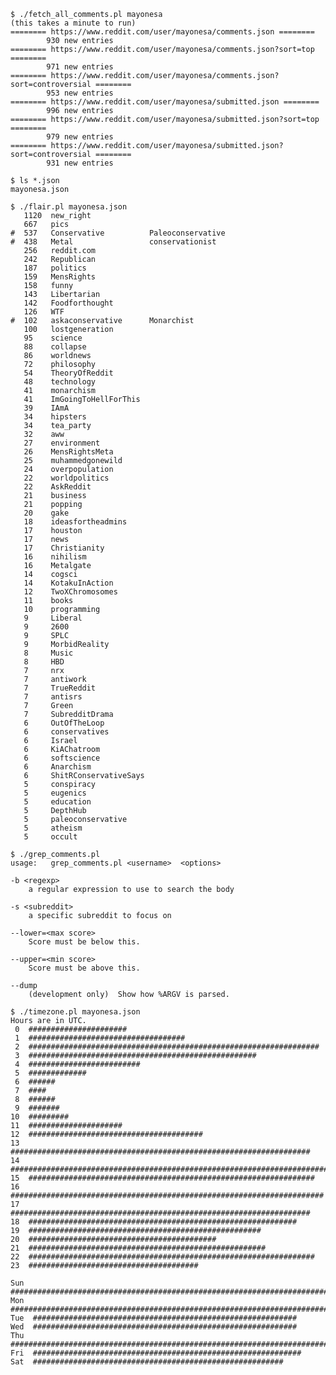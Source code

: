     $ ./fetch_all_comments.pl mayonesa
    (this takes a minute to run)
    ======== https://www.reddit.com/user/mayonesa/comments.json ========
            930 new entries                 
    ======== https://www.reddit.com/user/mayonesa/comments.json?sort=top ========
            971 new entries                 
    ======== https://www.reddit.com/user/mayonesa/comments.json?sort=controversial ========
            953 new entries                 
    ======== https://www.reddit.com/user/mayonesa/submitted.json ========
            996 new entries                 
    ======== https://www.reddit.com/user/mayonesa/submitted.json?sort=top ========
            979 new entries                 
    ======== https://www.reddit.com/user/mayonesa/submitted.json?sort=controversial ========
            931 new entries  

    $ ls *.json
    mayonesa.json

    $ ./flair.pl mayonesa.json 
       1120  new_right             
       667   pics                  
    #  537   Conservative          Paleoconservative
    #  438   Metal                 conservationist
       256   reddit.com            
       242   Republican            
       187   politics              
       159   MensRights            
       158   funny                 
       143   Libertarian           
       142   Foodforthought        
       126   WTF                   
    #  102   askaconservative      Monarchist
       100   lostgeneration        
       95    science               
       88    collapse              
       86    worldnews             
       72    philosophy            
       54    TheoryOfReddit        
       48    technology            
       41    monarchism            
       41    ImGoingToHellForThis  
       39    IAmA                  
       34    hipsters              
       34    tea_party             
       32    aww                   
       27    environment           
       26    MensRightsMeta        
       25    muhammedgonewild      
       24    overpopulation        
       22    worldpolitics         
       22    AskReddit             
       21    business              
       21    popping               
       20    gake                  
       18    ideasfortheadmins     
       17    houston               
       17    news                  
       17    Christianity          
       16    nihilism              
       16    Metalgate             
       14    cogsci                
       14    KotakuInAction        
       12    TwoXChromosomes       
       11    books                 
       10    programming           
       9     Liberal               
       9     2600                  
       9     SPLC                  
       9     MorbidReality         
       8     Music                 
       8     HBD                   
       7     nrx                   
       7     antiwork              
       7     TrueReddit            
       7     antisrs               
       7     Green                 
       7     SubredditDrama        
       6     OutOfTheLoop          
       6     conservatives         
       6     Israel                
       6     KiAChatroom           
       6     softscience           
       6     Anarchism             
       6     ShitRConservativeSays  
       5     conspiracy            
       5     eugenics              
       5     education             
       5     DepthHub              
       5     paleoconservative     
       5     atheism               
       5     occult 

    $ ./grep_comments.pl 
    usage:   grep_comments.pl <username>  <options>

    -b <regexp>
        a regular expression to use to search the body

    -s <subreddit>
        a specific subreddit to focus on

    --lower=<max score>
        Score must be below this.

    --upper=<min score>
        Score must be above this.

    --dump
        (development only)  Show how %ARGV is parsed.

    $ ./timezone.pl mayonesa.json 
    Hours are in UTC.
     0  ######################
     1  ###################################
     2  #################################################################
     3  ###################################################
     4  #########################
     5  #############
     6  ######
     7  ####
     8  ######
     9  #######
    10  #########
    11  #####################
    12  #######################################
    13  ###################################################################
    14  ###########################################################################
    15  ################################################################
    16  ######################################################################
    17  ###################################################################
    18  ############################################################
    19  ####################################################
    20  ##########################################
    21  #####################################################
    22  ################################################################
    23  ######################################

    Sun  ###########################################################################
    Mon  #########################################################################
    Tue  ###########################################################
    Wed  ###########################################################
    Thu  #######################################################################
    Fri  ############################################################
    Sat  ########################################################
